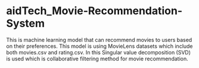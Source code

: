 # aidTech_Movie-Recommendation-System
This is machine learning model that can recommend movies to users based on their preferences. This model is using MovieLens datasets which 
include both movies.csv and rating.csv. In this Singular value decomposition (SVD) is used which is collaborative filtering method for
movie recommendation.

